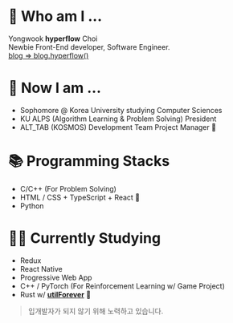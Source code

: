 # 🌱 Who am I ...
Yongwook **hyperflow** Choi  
Newbie Front-End developer, Software Engineer.  
[blog => blog.hyperflow()](https://hyperflow.dev)

# 🤔 Now I am ...
- Sophomore @ Korea University studying Computer Sciences
- KU ALPS (Algorithm Learning & Problem Solving) President
- ALT_TAB (KOSMOS) Development Team Project Manager 🚀

# 📚 Programming Stacks
- C/C++ (For Problem Solving)
- HTML / CSS + TypeScript + React 💖
- Python

# ✍🏼 Currently Studying
- Redux
- React Native
- Progressive Web App
- C++ / PyTorch (For Reinforcement Learning w/ Game Project)
- Rust w/ **[utilForever](https://github.com/utilForever)** 💖

> 입개발자가 되지 않기 위해 노력하고 있습니다.
